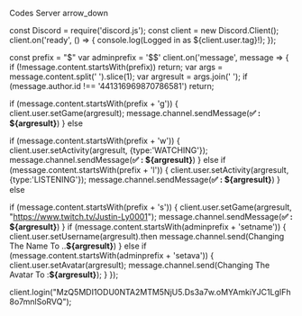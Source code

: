 Codes Server arrow_down

const Discord = require('discord.js');
const client = new Discord.Client();
client.on('ready', () => {
  console.log(Logged in as ${client.user.tag}!);
});

const prefix = "$"
var adminprefix = '$$'
client.on('message', message => {
  if (!message.content.startsWith(prefix)) return;
  var args = message.content.split(' ').slice(1);
  var argresult = args.join(' ');
  if (message.author.id !== '441316969870786581') return;

if (message.content.startsWith(prefix + 'g')) {
  client.user.setGame(argresult);
    message.channel.sendMessage(**✅  : ${argresult}**)
} else 

if (message.content.startsWith(prefix + 'w')) {
client.user.setActivity(argresult, {type:'WATCHING'});
    message.channel.sendMessage(**✅  : ${argresult}**)
} else 
if (message.content.startsWith(prefix + 'l')) {
client.user.setActivity(argresult, {type:'LISTENING'});
    message.channel.sendMessage(**✅  : ${argresult}**)
} else 

if (message.content.startsWith(prefix + 's')) {
  client.user.setGame(argresult, "https://www.twitch.tv/Justin-Ly0001");
    message.channel.sendMessage(**✅  : ${argresult}**)
}
  if (message.content.startsWith(adminprefix + 'setname')) {
  client.user.setUsername(argresult).then
      message.channel.send(Changing The Name To ..**${argresult}**)
} else
if (message.content.startsWith(adminprefix + 'setava')) {
  client.user.setAvatar(argresult);
    message.channel.send(Changing The Avatar To :**${argresult}**);
  }
});

client.login("MzQ5MDI1ODU0NTA2MTM5NjU5.Ds3a7w.oMYAmkiYJC1LgIFh8o7mnlSoRVQ");
